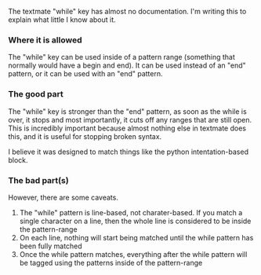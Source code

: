 The textmate "while" key has almost no documentation. I'm writing this to explain what little I know about it.

### Where it is allowed
The "while" key can be used inside of a pattern range (something that normally would have a begin and end). It can be used instead of an "end" pattern, or it can be used with an "end" pattern.

### The good part
The "while" key is stronger than the "end" pattern, as soon as the while is over, it stops and most importantly, it cuts off any ranges that are still open. This is incredibly important because almost nothing else in textmate does this, and it is useful for stopping broken syntax.

I believe it was designed to match things like the python intentation-based block.

### The bad part(s)
However, there are some caveats.
1. The "while" pattern is line-based, not charater-based. If you match a single character on a line, then the whole line is considered to be inside the pattern-range
2. On each line, nothing will start being matched until the while pattern has been fully matched
3. Once the while pattern matches, everything after the while pattern will be tagged using the patterns inside of the pattern-range
